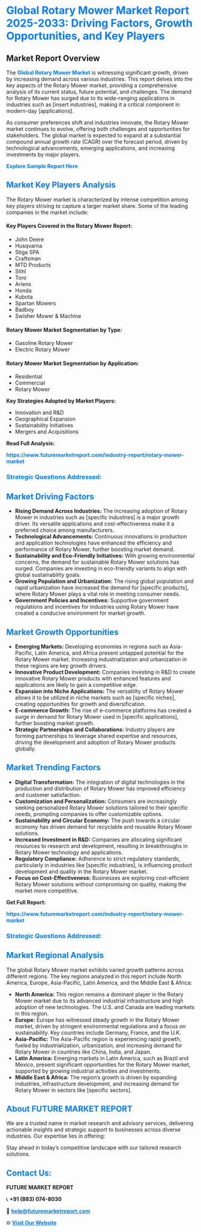 <h1 style="color: #007BFF;">Global Rotary Mower Market Report 2025-2033: Driving Factors, Growth Opportunities, and Key Players</h1>

<section id="overview">
<h2>Market Report Overview</h2>
<p>The <a href="https://www.futuremarketreport.com/industry-report/rotary-mower-market" style="color: #007BFF; text-decoration: none;"><strong>Global Rotary Mower Market</strong></a> is witnessing significant growth, driven by increasing demand across various industries. This report delves into the key aspects of the Rotary Mower market, providing a comprehensive analysis of its current status, future potential, and challenges. The demand for Rotary Mower has surged due to its wide-ranging applications in industries such as [insert industries], making it a critical component in modern-day [applications].</p>
<p>As consumer preferences shift and industries innovate, the Rotary Mower market continues to evolve, offering both challenges and opportunities for stakeholders. The global market is expected to expand at a substantial compound annual growth rate (CAGR) over the forecast period, driven by technological advancements, emerging applications, and increasing investments by major players.</p>
</section>

<section id="overview">
<p><a href="https://www.futuremarketreport.com/request-sample/reportId=112035" style="color: #007BFF; text-decoration: none;"><strong>Explore Sample Report Here</strong></a></p>
</section>

<section id="key-players">
<h2 style="color: #007BFF;">Market Key Players Analysis</h2>
<p>The Rotary Mower market is characterized by intense competition among key players striving to capture a larger market share. Some of the leading companies in the market include:</p>
<h4>Key Players Covered in the Rotary Mower Report:</h4>
<ul><li>John Deere</li><li>Husqvarna</li><li>Stiga SPA</li><li>Craftsman</li><li>MTD Products</li><li>Stihl</li><li>Toro</li><li>Ariens</li><li>Honda</li><li>Kubota</li><li>Spartan Mowers</li><li>Badboy</li><li>Swisher Mower &amp; Machine</li></ul>
<h4>Rotary Mower Market Segmentation by Type:</h4>
<ul><li>Gasoline Rotary Mower</li><li>Electric Rotary Mower</li></ul>

<h4>Rotary Mower Market Segmentation by Application:</h4>
<ul><li>Residential</li><li>Commercial</li><li>Rotary Mower</li></ul>
<p><strong>Key Strategies Adopted by Market Players:</strong></p>
<ul>
<li>Innovation and R&D</li>
<li>Geographical Expansion</li>
<li>Sustainability Initiatives</li>
<li>Mergers and Acquisitions</li>
</ul>
</section>

<section>
<p><strong>Read Full Analysis: </strong></p><a href="https://www.futuremarketreport.com/industry-report/rotary-mower-market" style="color: #007BFF; text-decoration: none;"><strong>https://www.futuremarketreport.com/industry-report/rotary-mower-market</strong></a>
<h3 style="color: #007BFF;">Strategic Questions Addressed:</h3>
</section>

<section id="driving-factors">
<h2 style="color: #007BFF;">Market Driving Factors</h2>
<ul>
<li><strong>Rising Demand Across Industries:</strong> The increasing adoption of Rotary Mower in industries such as [specific industries] is a major growth driver. Its versatile applications and cost-effectiveness make it a preferred choice among manufacturers.</li>
<li><strong>Technological Advancements:</strong> Continuous innovations in production and application technologies have enhanced the efficiency and performance of Rotary Mower, further boosting market demand.</li>
<li><strong>Sustainability and Eco-Friendly Initiatives:</strong> With growing environmental concerns, the demand for sustainable Rotary Mower solutions has surged. Companies are investing in eco-friendly variants to align with global sustainability goals.</li>
<li><strong>Growing Population and Urbanization:</strong> The rising global population and rapid urbanization have increased the demand for [specific products], where Rotary Mower plays a vital role in meeting consumer needs.</li>
<li><strong>Government Policies and Incentives:</strong> Supportive government regulations and incentives for industries using Rotary Mower have created a conducive environment for market growth.</li>
</ul>
</section>

<section id="growth-opportunities">
<h2 style="color: #007BFF;">Market Growth Opportunities</h2>
<ul>
<li><strong>Emerging Markets:</strong> Developing economies in regions such as Asia-Pacific, Latin America, and Africa present untapped potential for the Rotary Mower market. Increasing industrialization and urbanization in these regions are key growth drivers.</li>
<li><strong>Innovative Product Development:</strong> Companies investing in R&D to create innovative Rotary Mower products with enhanced features and applications are likely to gain a competitive edge.</li>
<li><strong>Expansion into Niche Applications:</strong> The versatility of Rotary Mower allows it to be utilized in niche markets such as [specific niches], creating opportunities for growth and diversification.</li>
<li><strong>E-commerce Growth:</strong> The rise of e-commerce platforms has created a surge in demand for Rotary Mower used in [specific applications], further boosting market growth.</li>
<li><strong>Strategic Partnerships and Collaborations:</strong> Industry players are forming partnerships to leverage shared expertise and resources, driving the development and adoption of Rotary Mower products globally.</li>
</ul>
</section>

<section id="trending-factors">
<h2 style="color: #007BFF;">Market Trending Factors</h2>
<ul>
<li><strong>Digital Transformation:</strong> The integration of digital technologies in the production and distribution of Rotary Mower has improved efficiency and customer satisfaction.</li>
<li><strong>Customization and Personalization:</strong> Consumers are increasingly seeking personalized Rotary Mower solutions tailored to their specific needs, prompting companies to offer customizable options.</li>
<li><strong>Sustainability and Circular Economy:</strong> The push towards a circular economy has driven demand for recyclable and reusable Rotary Mower solutions.</li>
<li><strong>Increased Investment in R&D:</strong> Companies are allocating significant resources to research and development, resulting in breakthroughs in Rotary Mower technology and applications.</li>
<li><strong>Regulatory Compliance:</strong> Adherence to strict regulatory standards, particularly in industries like [specific industries], is influencing product development and quality in the Rotary Mower market.</li>
<li><strong>Focus on Cost-Effectiveness:</strong> Businesses are exploring cost-efficient Rotary Mower solutions without compromising on quality, making the market more competitive.</li>
</ul>
</section>

<section>
<p><strong>Get Full Report: </strong></p><a href="https://www.futuremarketreport.com/industry-report/rotary-mower-market" style="color: #007BFF; text-decoration: none;"><strong>https://www.futuremarketreport.com/industry-report/rotary-mower-market</strong></a>
<h3 style="color: #007BFF;">Strategic Questions Addressed:</h3>
</section>


<section id="regional-analysis">
<h2 style="color: #007BFF;">Market Regional Analysis</h2>
<p>The global Rotary Mower market exhibits varied growth patterns across different regions. The key regions analyzed in this report include North America, Europe, Asia-Pacific, Latin America, and the Middle East & Africa:</p>
<ul>
<li><strong>North America:</strong> This region remains a dominant player in the Rotary Mower market due to its advanced industrial infrastructure and high adoption of new technologies. The U.S. and Canada are leading markets in this region.</li>
<li><strong>Europe:</strong> Europe has witnessed steady growth in the Rotary Mower market, driven by stringent environmental regulations and a focus on sustainability. Key countries include Germany, France, and the U.K.</li>
<li><strong>Asia-Pacific:</strong> The Asia-Pacific region is experiencing rapid growth, fueled by industrialization, urbanization, and increasing demand for Rotary Mower in countries like China, India, and Japan.</li>
<li><strong>Latin America:</strong> Emerging markets in Latin America, such as Brazil and Mexico, present significant opportunities for the Rotary Mower market, supported by growing industrial activities and investments.</li>
<li><strong>Middle East & Africa:</strong> The region’s growth is driven by expanding industries, infrastructure development, and increasing demand for Rotary Mower in sectors like [specific sectors].</li>
</ul>
</section>

<footer>
<h2 style="color: #007BFF;">About FUTURE MARKET REPORT</h2>
<p>We are a trusted name in market research and advisory services, delivering actionable insights and strategic support to businesses across diverse industries. Our expertise lies in offering:</p>

<p>Stay ahead in today’s competitive landscape with our tailored research solutions.</p>

<h2 style="color: #007BFF;">Contact Us:</h2>
<p><strong>FUTURE MARKET REPORT</strong></p>
<p>📞 <strong>+91 (883) 074-8030</strong></p>
<p>📧 <strong><a href="mailto:help@futuremarketreport.com" style="color: #007BFF;">help@futuremarketreport.com</a></strong></p>
<p>🌐 <strong><a href="https://www.futuremarketreport.com/" style="color: #007BFF;">Visit Our Website</a></strong></p>
</footer>